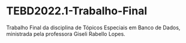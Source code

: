 # TEBD2022.1-Trabalho-Final
Trabalho Final da disciplina de Tópicos Especiais em Banco de Dados, ministrada pela professora Giseli Rabello Lopes.
